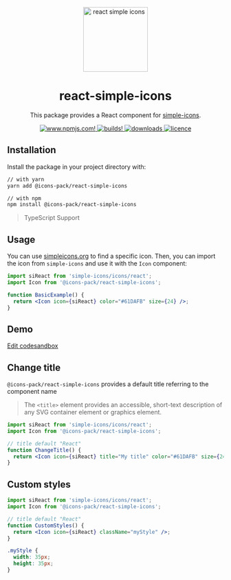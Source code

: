 <div align="center">
  <img alt="react simple icons" src="https://raw.githubusercontent.com/icons-pack/react-simple-icons/canary/docs/images/svg/react-simple-icons.svg" width="150" />

# react-simple-icons

This package provides a React component for [simple-icons](https://github.com/simple-icons/simple-icons).

  <a href="https://www.npmjs.com/package/@icons-pack/react-simple-icons" target="_blank">
    <img src="https://img.shields.io/npm/v/@icons-pack/react-simple-icons?color=CB061D&style=flat-square" alt="www.npmjs.com!" />
  </a>

  <a href="https://travis-ci.com/github/icons-pack/react-simple-icons" target="_blank">
    <img src="https://img.shields.io/travis/icons-pack/react-simple-icons?color=008660&style=flat-square" alt="builds!" />
  </a>

  <a href="https://www.npmjs.com/package/@icons-pack/react-simple-icons" target="_blank">
    <img src="https://img.shields.io/npm/dw/@icons-pack/react-simple-icons?color=087BB4&style=flat-square" alt="downloads" />
  </a>

  <a href="https://github.com/icons-pack/react-simple-icons/blob/canary/LICENSE" target="_blank">
    <img src="https://img.shields.io/npm/l/@icons-pack/react-simple-icons?color=008660&style=flat-square" alt="licence" />
  </a>
</div>

## Installation

Install the package in your project directory with:

```sh
// with yarn
yarn add @icons-pack/react-simple-icons

// with npm
npm install @icons-pack/react-simple-icons
```

> TypeScript Support

## Usage

You can use [simpleicons.org](https://simpleicons.org) to find a specific icon. Then, you can import the icon from `simple-icons` and use it with the `Icon` component:

```jsx
import siReact from 'simple-icons/icons/react';
import Icon from '@icons-pack/react-simple-icons';

function BasicExample() {
  return <Icon icon={siReact} color="#61DAFB" size={24} />;
}
```

## Demo

[Edit codesandbox](https://codesandbox.io/s/interesting-yonath-x7o7g?file=/src/App.js)

## Change title

`@icons-pack/react-simple-icons` provides a default title referring to the component name

> The `<title>` element provides an accessible, short-text description of any SVG container element or graphics element.

```jsx
import siReact from 'simple-icons/icons/react';
import Icon from '@icons-pack/react-simple-icons';

// title default "React"
function ChangeTitle() {
  return <Icon icon={siReact} title="My title" color="#61DAFB" size={24} />;
}
```

## Custom styles

```jsx
import siReact from 'simple-icons/icons/react';
import Icon from '@icons-pack/react-simple-icons';

// title default "React"
function CustomStyles() {
  return <Icon icon={siReact} className="myStyle" />;
}
```

```css
.myStyle {
  width: 35px;
  height: 35px;
}
```
